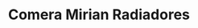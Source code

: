 ---
title: "Comera Mirian Radiadores"
url: /los-alcarrizos/comera-mirian-radiadores/
shop: piezas de automóviles
---